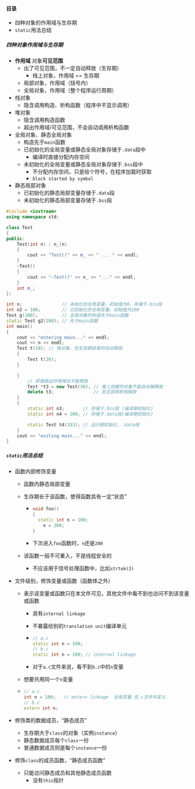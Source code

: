 #### 目录

* 四种对象的作用域与生存期
* `static`用法总结

##### 四种对象作用域与生存期

* **作用域** 对象**可见范围**
  * 出了可见范围，不一定自动释放（生存期）
    * 栈上对象，作用域 == 生存期
  * 局部对象，作用域（括号内）
  * 全局对象，作用域（整个程序运行周期）
* 栈对象
  * 隐含调用构造、析构函数（程序中不显示调用）
* 堆对象
  * 隐含调用构造函数
  * 超出作用域/可见范围，不会自动调用析构函数
* 全局对象、静态全局对象
  * 构造先于`main`函数
  * 已初始化的全局变量或静态全局对象存储于`.data`段中
    * 编译时直接分配内存空间
  * 未初始化的全局变量或静态全局对象存储于`.bss`段中
    * 不分配内存空间，只是给个符号，在程序加载时获取
    * `block started by symbol`
* 静态局部对象
  * 已初始化的静态局部变量存储于`.data`段
  * 未初始化的静态局部变量存储于`.bss`段

```cpp
#include <iostream>
using namespace std;

class Test
{
public:
    Test(int n) : n_(n)
    {
        cout << "Test()" << n_ << " ... " << endl;
    }
    ~Test()
    {
        cout << "~Test()" << n_ << "..." << endl;
    }
    int n_;
};

int n;               // 未始化的全局变量，初始值为0，存储于.bss段
int n2 = 100;        // 已初始化的全局变量，初始值为100
Test g(100);         // 全局对象的构造先于main函数
static Test g2(200); // 先于main函数
int main()
{
    cout << "entering main..." << endl;
    cout << n << endl;
    Test t(10); // 栈对象，在生存期结束时自动释放
    {
        Test t(20);
    }

    {
        // 即使跳出作用域也不能释放
        Test *t3 = new Test(30); // 堆上创建的对象不能自动被释放
        delete t3;               // 显式调用析构释放
    }
    {
        static int n3;       // 存储于.bss段 (编译期初始化)
        static int n4 = 100; // 存储于.data段(编译期初始化)

        static Test t4(333); // 运行期初始化，.data段
    }
    cout << "exiting main..." << endl;
}
```

##### `static`用法总结

* 函数内部修饰变量

  * 函数内静态局部变量

  * 生存期长于该函数，使得函数具有一定“状态”

    * ```cpp
      void foo()
      {
      	static int n = 100;
          n = 200;
      }
      ```

    * 下次进入`foo`函数时，`n`还是`200`

  * 该函数一般不可重入，不是线程安全的

    * 不应该用于信号处理函数中，比如`strtok(3)`

* 文件级别，修饰变量或函数（函数体之外）

  * 表示该变量或函数只在本文件可见，其他文件中看不到也访问不到该变量或函数

    * 具有`internal linkage`

    * 不暴露给别的`translation unit`编译单元

    * ```cpp
      // a.c
      static int n = 100;
      // b.c
      static int n = 100; // internal linkage
      ```

    * 对于`a.c`文件来说，看不到`b.c`中的`n`变量

  * 想要共用同一个`n`变量

  * ```cpp
    // a.c
    int n = 100;   // extern linkage  全局变量 在.c文件中定义
    // b.c 
    extern int n;
    ```

* 修饰类的数据成员，“静态成员”
  * 生存期大于`class`的对象（实例`instance`）
  * 静态数据成员每个`class`一份
  * 普通数据成员则是每个`instance`一份
* 修饰`class`的成员函数，“静态成员函数”
  * 只能访问静态成员和其他静态成员函数
    * 没有`this`指针